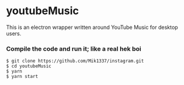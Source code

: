 # youtubeMusic
This is an electron wrapper written around YouTube Music for desktop users.

### Compile the code and run it; like a real hek boi
```
$ git clone https://github.com/Mik1337/instagram.git
$ cd youtubeMusic
$ yarn
$ yarn start
```
